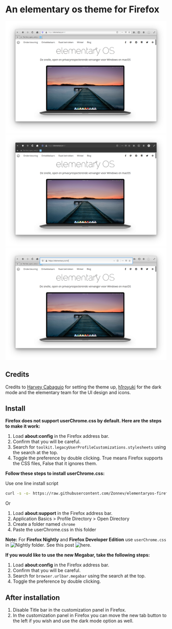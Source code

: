 # An elementary os theme for Firefox

![Screenshot](Screenshot_hera.png)
![Screenshot](Screenshot_darkmode_hera.png)
![Screenshot](Screenshot_nightly_hera.png)

## Credits

Credits to [Harvey Cabaguio](https://github.com/harveycabaguio/firefox-elementary-theme) for setting the theme up, [h1royuki](https://github.com/h1royuki/firefox-elementary-theme) for the dark mode and the elementary team for the UI design and icons.

## Install

**Firefox does not support userChrome.css by default. Here are the steps to make it work:**

  1. Load **about:config** in the Firefox address bar.
  2. Confirm that you will be careful.
  3. Search for `toolkit.legacyUserProfileCustomizations.stylesheets` using the search at the top.
  4. Toggle the preference by double clicking. True means Firefox supports the CSS files, False that it ignores them.

**Follow these steps to install userChrome.css:**

Use one line install script

```bash
curl -s -o- https://raw.githubusercontent.com/Zonnev/elementaryos-firefox-theme/master/install.sh | bash
```

Or

  1. Load **about:support** in the Firefox address bar.
  2. Application Basics > Profile Directory > Open Directory
  3. Create a folder named `chrome`
  4. Paste the userChrome.css in this folder
  
**Note:** For **Firefox Nightly** and **Firefox Developer Edition** use ``userChrome.css`` in ![Nightly folder](https://github.com/Zonnev/elementaryos-firefox-theme/tree/master/Nightly).
See this post ![here](https://github.com/Zonnev/elementaryos-firefox-theme/issues/37).
  
**If you would like to use the new Megabar, take the following steps:**

  1. Load **about:config** in the Firefox address bar.
  2. Confirm that you will be careful.
  3. Search for `browser.urlbar.megabar` using the search at the top.
  4. Toggle the preference by double clicking.
  
## After installation

1. Disable Title bar in the customization panel in Firefox. 
2. In the customization panel in Firefox you can move the new tab button to the left if you wish and use the dark mode option as well.
